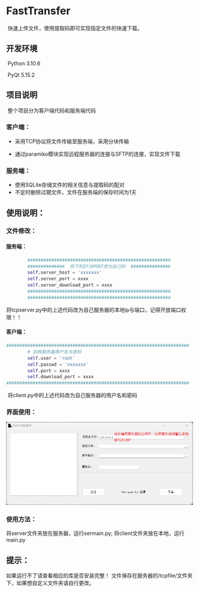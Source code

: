 # FastTransfer
​	快速上传文件，使用提取码即可实现指定文件的快速下载。

## 开发环境

​	Python 3.10.6

​	PyQt 5.15.2

## 项目说明

​	整个项目分为客户端代码和服务端代码

### 	客户端：

- 采用TCP协议将文件传输至服务端，采用分块传输

- 通过paramiko模块实现远程服务器的连接与SFTP的连接，实现文件下载

### 	服务端：

- 使用SQLite存储文件的相关信息与提取码的配对
- 不定时删除过期文件，文件在服务端的保存时间为1天

## 使用说明：

### 	文件修改：

#### 		服务端：

```python
        ######################################################
        ##############  将下列IP与PORT改为自己的  ###############
        self.server_host = 'xxxxxxx'
        self.server_port = xxxx
        self.server_download_port = xxxx
        ######################################################
        ######################################################
```

​			将tcpserver.py中的上述代码改为自己服务器的本地ip与端口，记得开放端口权限！！

#### 		客户端：

```python
#####################################################################
        # 远程服务器用户名与密码
        self.user = 'root'
        self.passwd = 'xxxxxxx'
        self.port = xxxx
        self.download_port = xxxx
#####################################################################
```

​			将client.py中的上述代码改为自己服务器的用户名和密码

### 	界面使用：

![11](/11.png)

###     使用方法：
将server文件夹放在服务器，运行sermain.py;  将client文件夹放在本地，运行main.py
## 提示：

如果运行不了请查看相应的库是否安装完整！
文件保存在服务器的/tcpfile/文件夹下，如果想自定义文件夹请自行更改。
